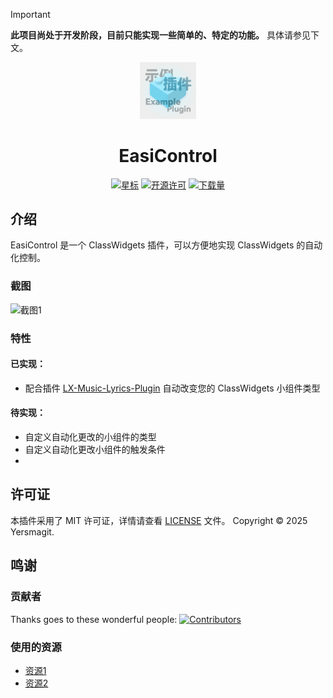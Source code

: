 > [!IMPORTANT]
> **此项目尚处于开发阶段，目前只能实现一些简单的、特定的功能。**
> 具体请参见下文。

<div align="center">
<img src="icon.png" alt="插件图标" width="18%">
<h1>EasiControl</h1>


[![星标](https://img.shields.io/github/stars/Yersmagit/cw-easi-control?style=for-the-badge&color=orange&label=星标)](https://github.com/Yersmagit/cw-easi-control)
[![开源许可](https://img.shields.io/badge/license-MIT-darkgreen.svg?label=开源许可证&style=for-the-badge)](https://github.com/Yersmagit/cw-easi-control)
[![下载量](https://img.shields.io/github/downloads/Yersmagit/cw-easi-control/total.svg?label=下载量&color=green&style=for-the-badge)](https://github.com/Yersmagit/cw-easi-control)

</div>

## 介绍

EasiControl 是一个 ClassWidgets 插件，可以方便地实现 ClassWidgets 的自动化控制。


### 截图
![截图1](none)

### 特性

#### 已实现：
- 配合插件 [LX-Music-Lyrics-Plugin](https://github.com/laoshuikaixue/cw-LX-music-lyrics-plugin) 自动改变您的 ClassWidgets 小组件类型

#### 待实现：
- 自定义自动化更改的小组件的类型
- 自定义自动化更改小组件的触发条件
- 

## 许可证
本插件采用了 MIT 许可证，详情请查看 [LICENSE](LICENSE) 文件。
Copyright © 2025 Yersmagit.

## 鸣谢

### 贡献者
Thanks goes to these wonderful people:
[![Contributors](http://contrib.nn.ci/api?repo=Yersmagit/cw-easi-control)](https://github.com/Yersmagit/cw-easi-control/graphs/contributors)

### 使用的资源

- [资源1](https://example.com)
- [资源2](https://example.com)
